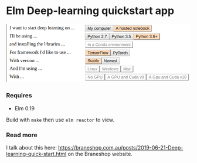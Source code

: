 # Elm Deep-learning quickstart app

![](/images/image.png)


### Requires

- Elm 0.19

Build with `make` then use `elm reactor` to view.


### Read more

I talk about this here: <https://braneshop.com.au/posts/2019-06-21-Deep-learning-quick-start.html> on
the Braneshop website.
